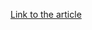 [Link to the article](https://www.sentinelone.com/labs/labscon24-replay-pkfail-supply-chain-failures-in-secure-boot-key-management/)
